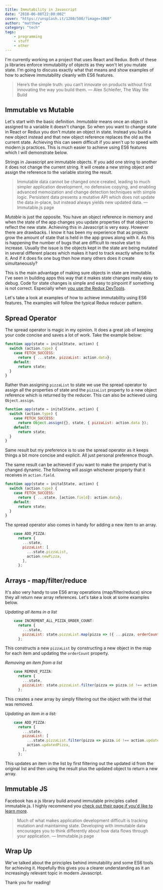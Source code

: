 ```yaml
---
title: Immutability in Javascript
date: "2018-06-08T22:00:00Z"
cover: "https://unsplash.it/1280/500/?image=1060"
author: "matthew"
category: "tech"
tags:
    - programming
    - stuff
    - other
---
```


I'm currently working on a project that uses React and Redux.  Both of these js libraries enforce immutability of objects as they won't let you mutate state.  I'm going to discuss exactly what that means and show examples of how to achieve immutability cleanly with ES6 features.

> Here’s the simple truth: you can’t innovate on products without first innovating the way you build them.
> — Alex Schleifer, The Way We Build

## Immutable vs Mutable
Let's start with the basic definition.  *Immutable* means once an object is assigned to a variable it doesn't change.  So when you want to change state in React or Redux you don't mutate an object in state.  Instead you build a new object instead and that new object reference replaces the old as the current state.  Achieving this can seem difficult if you aren't up to speed with modern js practices.  This is much easier to achieve using ES6 features which I will demonstrate below.

Strings in Javascript are immutable objects.  If you add one string to another it does not change the current string.  It will create a new string object and assign the reference to the variable storing the result.

> Immutable data cannot be changed once created, leading to much simpler application development, no defensive copying, and enabling advanced memoization and change detection techniques with simple logic. Persistent data presents a mutative API which does not update the data in-place, but instead always yields new updated data.
> — Immutable.js page

*Mutable* is just the opposite.  You have an object reference in memory and when the state of the app changes you update properties of that object to reflect the new state.  Achieving this in Javascript is very easy.  However there are drawbacks.  I know it has been my experience that as projects grow the amount of state that is held in the app grows along with it.  As this is happening the number of bugs that are difficult to resolve start to increase.  Usually the issue is the objects kept in the state are being mutated in several different places which makes it hard to track exactly where to fix it.  And if it does fix one bug then how many others does it create simultaneously?

This is the main advantage of making sure objects in state are immutable.  I've seen in building apps this way that it makes state changes really easy to debug.  Code for state changes is simple and easy to pinpoint if something is not correct.  Especially when [you use the Redux DevTools](https://chrome.google.com/webstore/detail/redux-devtools/lmhkpmbekcpmknklioeibfkpmmfibljd?hl=en).

Let's take a look at examples of how to achieve immutability using ES6 features.  The examples will follow the typical Redux reducer pattern.

## Spread Operator
The spread operator is magic in my opinion.  It does a great job of keeping your code concise and saves a lot of work.  Take the example below:

```javascript
function app(state = initalState, action) {
  switch (action.type) {
    case FETCH_SUCCESS:
      return { ...state, pizzaList: action.data};
    default:
      return state;
  }
}
```

Rather than assigning `pizzaList` to state we use the spread operator to assign all the properties of state and the `pizzaList` property to a new object reference which is returned by the reducer.  This can also be achieved using `Object.assign`.

```javascript
function app(state = initalState, action) {
  switch (action.type) {
    case FETCH_SUCCESS:
      return Object.assign({}, state, { pizzaList: action.data });
    default:
      return state;
  }
}
```

Same result but my preference is to use the spread operator as it keeps things a bit more concise and explicit.  All just personal preference though.

The same result can be achieved if you want to make the property that is changed dynamic.  The following will assign whichever property that it receives in `action.field`.

```javascript
function app(state = initalState, action) {
  switch (action.type) {
    case FETCH_SUCCESS:
      return { ...state, [action.field]: action.data};
    default:
      return state;
  }
}
```

The spread operator also comes in handy for adding a new item to an array.

```javascript
    case ADD_PIZZA:
      return {
        ...state,
        pizzaList: [
          ...state.pizzaList,
          action.newPizza,
        ],
      };
```

## Arrays - map/filter/reduce
It's also very handy to use ES6 array operations (map/filter/reduce) since they all return new array references.  Let's take a look at some examples below.

_Updating all items in a list_
```javascript
    case INCREMENT_ALL_PIZZA_ORDER_COUNT:
      return {
        ...state,
        pizzaList: state.pizzaList.map(pizza => ({ ...pizza, orderCount: pizza.orderCount + 1 })),
      };
```

This constructs a new `pizzaList` by constructing a new object in the map for each item and updating the `orderCount` property.

_Removing an item from a list_
```javascript
    case REMOVE_PIZZA:
      return {
        ...state,
        pizzaList: state.pizzaList.filter(pizza => pizza.id !== action.removeId),
      };
```

This creates a new array by simply filtering out the object with the id that was removed.

_Updating an item in a list:_
```javascript
    case ADD_PIZZA:
      return {
        ...state,
        pizzaList: [
          ...state.pizzaList.filter(pizza => pizza.id !== action.updateId),
          action.updatedPizza,
        ],
      };
```

This updates an item in the list by first filtering out the updated id from the original list and then using the result plus the updated object to return a new array.

## Immutable JS
Facebook has a js library build around immutable principles called immutable.js.  I highly recommend you [check out their page if you'd like to learn more](https://facebook.github.io/immutable-js/).

>Much of what makes application development difficult is tracking mutation and maintaining state. Developing with immutable data encourages you to think differently about how data flows through your application.
> — Immutable.js page

## Wrap Up
We've talked about the principles behind immutability and some ES6 tools for achieving it.  Hopefully this gives you a clearer understanding as it an increasingly relevant topic in modern Javascript.

Thank you for reading!
